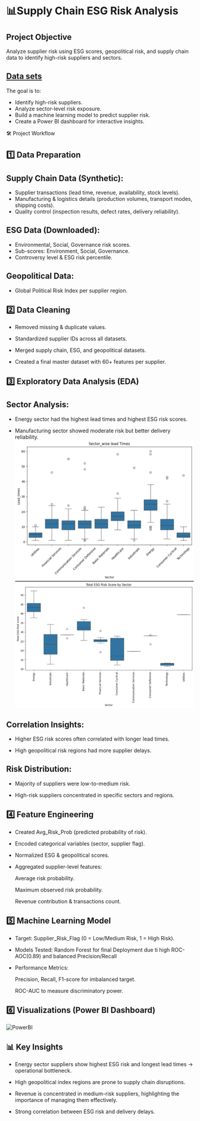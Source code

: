# 📊Supply Chain ESG Risk Analysis

## Project Objective
Analyze supplier risk using ESG scores, geopolitical risk, and supply chain data to identify high-risk suppliers and sectors.

## [Data sets](https://drive.google.com/drive/folders/15TpAQFVULgdmsL5SiO0QZa2RVfFbuz9M?usp=sharing)

The goal is to:
- Identify high-risk suppliers.
- Analyze sector-level risk exposure.
- Build a machine learning model to predict supplier risk.
- Create a Power BI dashboard for interactive insights.

🛠️ Project Workflow

## 1️⃣ Data Preparation
## Supply Chain Data (Synthetic):
- Supplier transactions (lead time, revenue, availability, stock levels).
- Manufacturing & logistics details (production volumes, transport modes, shipping costs).
- Quality control (inspection results, defect rates, delivery reliability).
## ESG Data (Downloaded):
- Environmental, Social, Governance risk scores.
- Sub-scores: Environment, Social, Governance.
- Controversy level & ESG risk percentile.
## Geopolitical Data:
- Global Political Risk Index per supplier region.

## 2️⃣ Data Cleaning

- Removed missing & duplicate values.

- Standardized supplier IDs across all datasets.

- Merged supply chain, ESG, and geopolitical datasets.

- Created a final master dataset with 60+ features per supplier.

## 3️⃣ Exploratory Data Analysis (EDA)
## Sector Analysis:

- Energy sector had the highest lead times and highest ESG risk scores.

- Manufacturing sector showed moderate risk but better delivery reliability.
  ![ Sector wise Lead Times](Sector_wise_Lead_time.png)
  ![ Sector wise Lead Times](Sector_wise_ESG_Risk.png)
  

## Correlation Insights:

- Higher ESG risk scores often correlated with longer lead times.

- High geopolitical risk regions had more supplier delays.

## Risk Distribution:

- Majority of suppliers were low-to-medium risk.

- High-risk suppliers concentrated in specific sectors and regions.

## 4️⃣ Feature Engineering

- Created Avg_Risk_Prob (predicted probability of risk).

- Encoded categorical variables (sector, supplier flag).

- Normalized ESG & geopolitical scores.

- Aggregated supplier-level features:

  Average risk probability.

  Maximum observed risk probability.

  Revenue contribution & transactions count.

## 5️⃣ Machine Learning Model

- Target: Supplier_Risk_Flag (0 = Low/Medium Risk, 1 = High Risk).

- Models Tested:  Random Forest for final Deployment due ti high ROC-AOC(0.89) and balanced Precision/Recall

- Performance Metrics:

   Precision, Recall, F1-score for imbalanced target.

  ROC-AUC to measure discriminatory power.

## 6️⃣ Visualizations (Power BI Dashboard)
![PowerBI](Supply_Risk_Analysis.png)

## 📊 Key Insights

- Energy sector suppliers show highest ESG risk and longest lead times → operational bottleneck.

- High geopolitical index regions are prone to supply chain disruptions.

- Revenue is concentrated in medium-risk suppliers, highlighting the importance of managing them effectively.

- Strong correlation between ESG risk and delivery delays.
